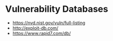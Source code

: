 # Vulnerability Databases

* https://nvd.nist.gov/vuln/full-listing
* http://exploit-db.com/
* https://www.rapid7.com/db/

